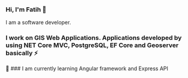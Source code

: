 ### Hi, I'm Fatih 👋

 I am a software developer. 

### I work on GIS Web Applications. Applications developed by using NET Core MVC, PostgreSQL, EF Core and Geoserver basically ⚡
🌱 ### I am currently learning Angular framework and Express API
<!--
**fatih-guler/fatih-guler** is a ✨ _special_ ✨ repository because its `README.md` (this file) appears on your GitHub profile.

Here are some ideas to get you started:

- 🔭 I’m currently working on ...
- 🌱 I’m currently learning ...
- 👯 I’m looking to collaborate on ...
- 🤔 I’m looking for help with ...
- 💬 Ask me about ...
- 📫 How to reach me: ...
- 😄 Pronouns: ...
- ⚡ Fun fact: ...
-->
